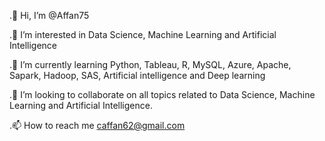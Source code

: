 .👋 Hi, I’m @Affan75

.👀 I’m interested in Data Science, Machine Learning and Artificial Intelligence

.🌱 I’m currently learning Python, Tableau, R, MySQL, Azure, Apache, Sapark, Hadoop, SAS, Artificial intelligence and Deep learning

.💞️ I’m looking to collaborate on all topics related to Data Science, Machine Learning and Artificial Intelligence.

.📫 How to reach me caffan62@gmail.com
